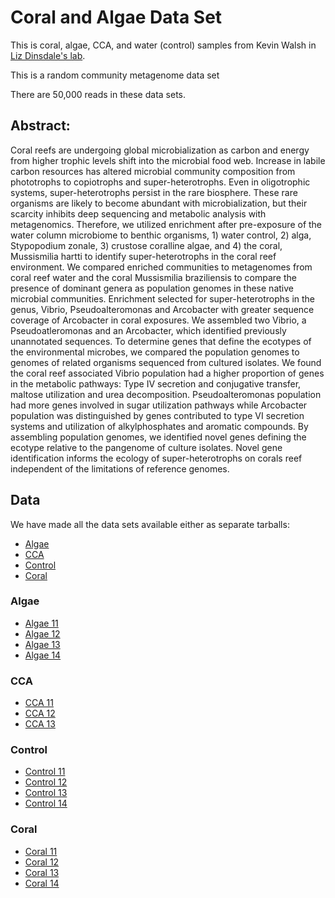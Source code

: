 # Coral and Algae Data Set


This is coral, algae, CCA, and water  (control) samples from Kevin Walsh in [Liz Dinsdale's lab](https://dinsdalelab.sdsu.edu/). 

This is a random community metagenome data set

There are 50,000 reads in these data sets.

## Abstract:
Coral reefs are undergoing global microbialization as carbon and energy from higher trophic levels shift into the microbial food web. Increase in labile carbon resources has altered microbial community composition from phototrophs to copiotrophs and super-heterotrophs. Even in oligotrophic systems, super-heterotrophs persist in the rare biosphere. These rare organisms are likely to become abundant with microbialization, but their scarcity inhibits deep sequencing and metabolic analysis with metagenomics. Therefore, we utilized enrichment after pre-exposure of the water column microbiome to benthic organisms, 1) water control, 2) alga, Stypopodium zonale, 3) crustose coralline algae, and 4) the coral, Mussismilia hartti to identify super-heterotrophs in the coral reef environment. We compared enriched communities to metagenomes from coral reef water and the coral Mussismilia braziliensis to compare the presence of dominant genera as population genomes in these native microbial communities. Enrichment selected for super-heterotrophs in the genus, Vibrio, Pseudoalteromonas and Arcobacter with greater sequence coverage of Arcobacter in coral exposures. We assembled two Vibrio, a Pseudoatleromonas and an Arcobacter, which identified previously unannotated sequences. To determine genes that define the ecotypes of the environmental microbes, we compared the population genomes to genomes of related organisms sequenced from cultured isolates. We found the coral reef associated Vibrio population had a higher proportion of genes in the metabolic pathways: Type IV secretion and conjugative transfer, maltose utilization and urea decomposition. Pseudoalteromonas population had more genes involved in sugar utilization pathways while Arcobacter population was distinguished by genes contributed to type VI secretion systems and utilization of alkylphosphates and aromatic compounds. By assembling population genomes, we identified novel genes defining the ecotype relative to the pangenome of culture isolates. Novel gene identification informs the ecology of super-heterotrophs on corals reef independent of the limitations of reference genomes.  

## Data

We have made all the data sets available either as separate tarballs:

* [Algae](https://goo.gl/zvnZD4)
* [CCA](https://goo.gl/LRCXy2)
* [Control](https://goo.gl/Zbm9TA)
* [Coral](https://goo.gl/Gf3EvW)

### Algae

* [Algae 11](fastq/Algae_11.fastq.gz)
* [Algae 12](fastq/Algae_12.fastq.gz)
* [Algae 13](fastq/Algae_13.fastq.gz)
* [Algae 14](fastq/Algae_14.fastq.gz)

### CCA

* [CCA 11](fastq/CCA_11.fastq.gz)
* [CCA 12](fastq/CCA_12.fastq.gz)
* [CCA 13](fastq/CCA_13.fastq.gz)

### Control

* [Control 11](fastq/Control_11.fastq.gz)
* [Control 12](fastq/Control_12.fastq.gz)
* [Control 13](fastq/Control_13.fastq.gz)
* [Control 14](fastq/Control_14.fastq.gz)

### Coral

* [Coral 11](fastq/Coral_11.fastq.gz)
* [Coral 12](fastq/Coral_12.fastq.gz)
* [Coral 13](fastq/Coral_13.fastq.gz)
* [Coral 14](fastq/Coral_14.fastq.gz)


